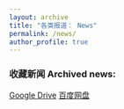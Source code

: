 ```yaml
---
layout: archive
title: "各类报道： News"
permalink: /news/
author_profile: true
---
```


### 收藏新闻 Archived news:
[Google Drive](https://drive.google.com/drive/folders/1KmqaUh2IElKOE0uG_IsOVuMo9SSYwzLz?usp=sharing)
[百度网盘]()
